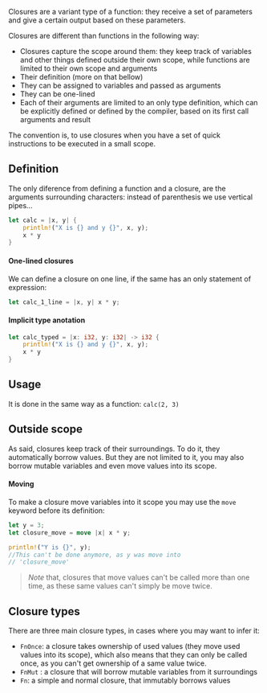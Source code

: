Closures are a variant type of a function: they receive a set of parameters and give a certain output based on these parameters.

Closures are different than functions in the following way:
- Closures capture the scope around them: they keep track of variables and other things defined outside their own scope, while functions are limited to their own scope and arguments
- Their definition (more on that bellow)
- They can be assigned to variables and passed as arguments
- They can be one-lined
- Each of their arguments are limited to an only type definition, which can be explicitly defined or defined by the compiler, based on its first call arguments and result

The convention is, to use closures when you have a set of quick instructions to be executed in a small scope. 

## Definition
The only diference from defining a function and a closure, are the arguments surrounding characters: instead of parenthesis we use vertical pipes...
```rust 
let calc = |x, y| {
	println!("X is {} and y {}", x, y);
	x * y
}
```

#### One-lined closures
We can define a closure on one line, if the same has an only statement of expression:
```rust
let calc_1_line = |x, y| x * y;
```

#### Implicit type anotation
```rust 
let calc_typed = |x: i32, y: i32| -> i32 {
	println!("X is {} and y {}", x, y);
	x * y
}
```

## Usage
It is done in the same way as a function: ``calc(2, 3)``

## Outside scope
As said, closures keep track of their surroundings. To do it, they automatically borrow values.
But they are not limited to it, you may also borrow mutable variables and even move values into its scope.

#### Moving 
To make a closure move variables into it scope you may use the ``move`` keyword before its definition:
```rust
let y = 3;
let closure_move = move |x| x * y;

println!("Y is {}", y); 
//This can't be done anymore, as y was move into 
// 'closure_move'
```

> _Note_ that, closures that move values can't be called more than one time, as these same values can't simply be move twice. 

## Closure types
There are three main closure types, in cases where you may want to infer it:
- ``FnOnce``: a closure takes ownership of used values (they move used values into its scope), which also means that they can only be called once, as you can't get ownership of a same value twice.
- ``FnMut`` : a closure that will borrow mutable variables from it surroundings
- ``Fn``: a simple and normal closure, that immutably borrows values 